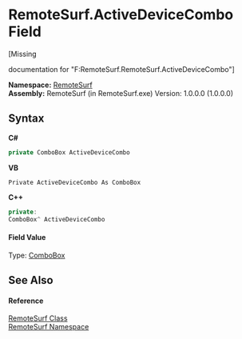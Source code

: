 # RemoteSurf.ActiveDeviceCombo Field
 

\[Missing <summary> documentation for "F:RemoteSurf.RemoteSurf.ActiveDeviceCombo"\]

**Namespace:**&nbsp;<a href="7b4d5b30-fbcc-2819-791d-1218b8fe6268">RemoteSurf</a><br />**Assembly:**&nbsp;RemoteSurf (in RemoteSurf.exe) Version: 1.0.0.0 (1.0.0.0)

## Syntax

**C#**<br />
``` C#
private ComboBox ActiveDeviceCombo
```

**VB**<br />
``` VB
Private ActiveDeviceCombo As ComboBox
```

**C++**<br />
``` C++
private:
ComboBox^ ActiveDeviceCombo
```


#### Field Value
Type: <a href="http://msdn2.microsoft.com/en-us/library/t14e0ws8" target="_blank">ComboBox</a>

## See Also


#### Reference
<a href="f58b0662-84a3-ebf2-e439-8ba7664d2ebd">RemoteSurf Class</a><br /><a href="7b4d5b30-fbcc-2819-791d-1218b8fe6268">RemoteSurf Namespace</a><br />